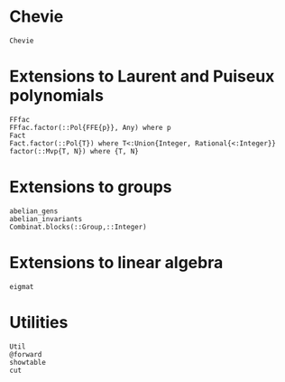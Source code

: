 # Chevie
```@docs
Chevie
```

# Extensions to Laurent and Puiseux polynomials
```@docs
FFfac
FFfac.factor(::Pol{FFE{p}}, Any) where p
Fact
Fact.factor(::Pol{T}) where T<:Union{Integer, Rational{<:Integer}}
factor(::Mvp{T, N}) where {T, N}
```
# Extensions to groups
```@docs
abelian_gens
abelian_invariants
Combinat.blocks(::Group,::Integer)
```
# Extensions to linear algebra
```@docs
eigmat
```
# Utilities
```@docs
Util
@forward
showtable
cut
```
